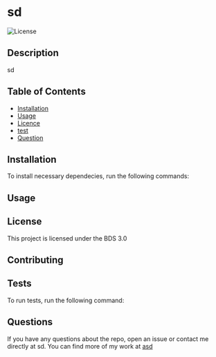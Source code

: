 
  # sd
  
  ![License](https://img.shields.io/badge/License-BDS%203.0-orange)
      

  ## Description
  
  sd
  
  ## Table of Contents

  * [Installation](#installation)
  * [Usage](#usage)
  * [Licence](#license)
  * [test](#test)
  * [Question](#questions)
  
  ## Installation

  To install necessary dependecies, run the following commands:  
  
  ## Usage
  
  

  ## License
  
  This project is licensed under the BDS 3.0
   
  ## Contributing 

  
  
  ## Tests

  To run tests, run the following command: 

   
  ## Questions
  If you have any questions about the repo, open an issue or contact me directly at sd. You can find more of my work at [asd](https://github.com/asd) 
